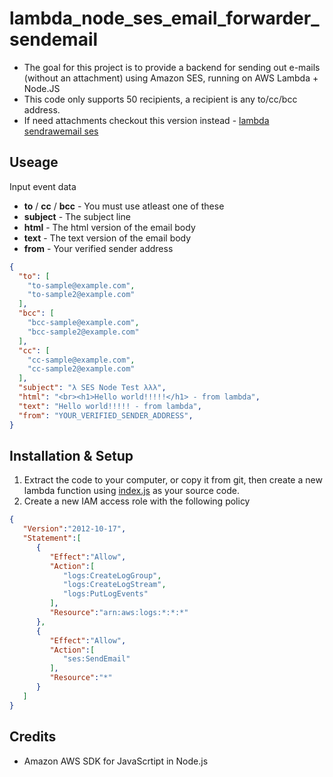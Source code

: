 # lambda_node_ses_email_forwarder_sendemail
* The goal for this project is to provide a backend for sending out e-mails (without an attachment) using Amazon SES, running on AWS Lambda + Node.JS
* This code only supports 50 recipients, a recipient is any to/cc/bcc address.
* If need attachments checkout this version instead - [lambda sendrawemail ses](https://github.com/gellin/lambda_node_ses_email_forwarder_sendrawemail)

## Useage 
Input event data

* **to** / **cc** / **bcc** - You must use atleast one of these
* **subject** - The subject line
* **html** - The html version of the email body
* **text** - The text version of the email body
* **from** - Your verified sender address

```json
{
  "to": [
    "to-sample@example.com",
    "to-sample2@example.com"
  ],
  "bcc": [
    "bcc-sample@example.com",
    "bcc-sample2@example.com"
  ],
  "cc": [
    "cc-sample@example.com",
    "cc-sample2@example.com"
  ],
  "subject": "λ SES Node Test λλλ",
  "html": "<br><h1>Hello world!!!!!</h1> - from lambda",
  "text": "Hello world!!!!! - from lambda",
  "from": "YOUR_VERIFIED_SENDER_ADDRESS",
}
```

## Installation & Setup
1. Extract the code to your computer, or copy it from git, then create a new lambda function using [index.js](index.js) as your source code.
2. Create a new IAM access role with the following policy

```json
{  
   "Version":"2012-10-17",
   "Statement":[  
      {  
         "Effect":"Allow",
         "Action":[  
            "logs:CreateLogGroup",
            "logs:CreateLogStream",
            "logs:PutLogEvents"
         ],
         "Resource":"arn:aws:logs:*:*:*"
      },
      {  
         "Effect":"Allow",
         "Action":[  
            "ses:SendEmail"
         ],
         "Resource":"*"
      }
   ]
}
```


## Credits
* Amazon AWS SDK for JavaScrtipt in Node.js